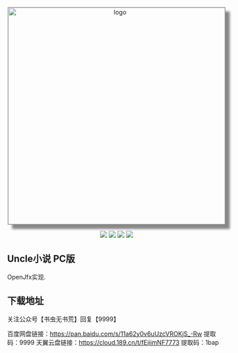 <p align="center">
	<a href="https://github.com/unclezs/NovelHarvester/blob/master/LICENSE">
		<img src="https://gitee.com/unclezs/image-blog/raw/master/20210103184920.png"
			 alt="logo" width="500" style="border: #888 solid 1px;box-shadow: 10px 10px 5px #888888; margin-top:10px">
	</a>
</p>

<p align="center">
	<img src="https://img.shields.io/github/downloads/unclezs/NovelHarvester/total"/>
	<img src="https://img.shields.io/github/v/release/unclezs/NovelHarvester"/>
	<img src="https://img.shields.io/badge/jdk-8.221-green"/>
	<img src="https://img.shields.io/badge/platform-win linux mac-green"/>
</p>

## Uncle小说 PC版

OpenJfx实现.

## 下载地址

关注公众号【书虫无书荒】回复【9999】

百度网盘链接：https://pan.baidu.com/s/11a62y0v6uUzcVROKjS_-Rw 提取码：9999 天翼云盘链接：https://cloud.189.cn/t/fEjiimNF7773 提取码：1bap